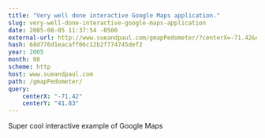 ```yaml
---
title: "Very well done interactive Google Maps application."
slug: very-well-done-interactive-google-maps-application
date: 2005-08-05 11:37:54 -0500
external-url: http://www.sueandpaul.com/gmapPedometer/?centerX=-71.42&centerY=41.83
hash: 68d776d1eacaff06c12b2f774745def2
year: 2005
month: 08
scheme: http
host: www.sueandpaul.com
path: /gmapPedometer/
query:
    centerX: "-71.42"
    centerY: "41.83"
---
```


Super cool interactive example of Google Maps
